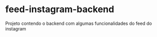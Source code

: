 # feed-instagram-backend
Projeto contendo o backend com algumas funcionalidades do feed do instagram
